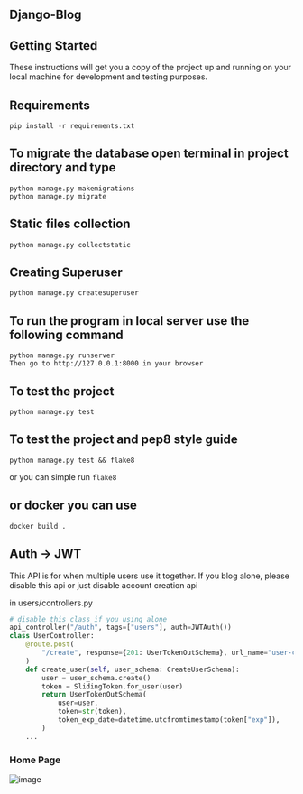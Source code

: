 ## Django-Blog

## Getting Started
These instructions will get you a copy of the project up and running on your local machine for development and testing purposes.

## Requirements
```
pip install -r requirements.txt
```

## To migrate the database open terminal in project directory and type
```
python manage.py makemigrations
python manage.py migrate
```

## Static files collection
```
python manage.py collectstatic
```

## Creating Superuser
```
python manage.py createsuperuser
```

## To run the program in local server use the following command
```
python manage.py runserver
Then go to http://127.0.0.1:8000 in your browser
```

## To test the project
```
python manage.py test
```

## To test the project and pep8 style guide
```
python manage.py test && flake8
```
or you can simple run `flake8`

## or docker you can use
```
docker build .
```

## Auth -> JWT
This API is for when multiple users use it together. If you blog alone, please disable this api or just disable account creation api

in users/controllers.py
```python
# disable this class if you using alone
api_controller("/auth", tags=["users"], auth=JWTAuth())
class UserController:
    @route.post(
        "/create", response={201: UserTokenOutSchema}, url_name="user-create", auth=None
    )
    def create_user(self, user_schema: CreateUserSchema):
        user = user_schema.create()
        token = SlidingToken.for_user(user)
        return UserTokenOutSchema(
            user=user,
            token=str(token),
            token_exp_date=datetime.utcfromtimestamp(token["exp"]),
        )
    ...
```

### Home Page
![image](https://github.com/HyoungSooo/Django-Blog/assets/86239441/6b057ff8-528c-479b-a366-cb18ba38f73c)
